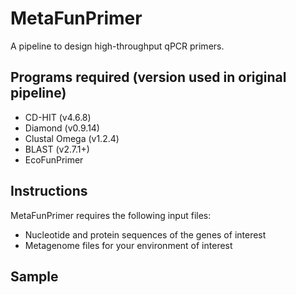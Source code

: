 # MetaFunPrimer

A pipeline to design high-throughput qPCR primers.

## Programs required (version used in original pipeline)

* CD-HIT (v4.6.8)
* Diamond (v0.9.14)
* Clustal Omega (v1.2.4)
* BLAST (v2.7.1+)
* EcoFunPrimer

## Instructions

MetaFunPrimer requires the following input files:

* Nucleotide and protein sequences of the genes of interest
* Metagenome files for your environment of interest

## Sample



